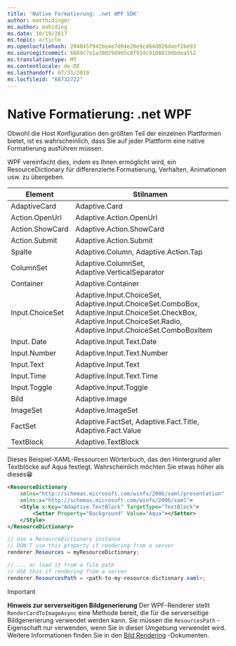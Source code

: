 ```yaml
---
title: 'Native Formatierung: .net WPF SDK'
author: matthidinger
ms.author: mahiding
ms.date: 10/19/2017
ms.topic: article
ms.openlocfilehash: 204845f942be4e7d04e20e9cd64d826daef26e93
ms.sourcegitcommit: 6889c7e1a38029d965c8f91dc9108819dbdea552
ms.translationtype: MT
ms.contentlocale: de-DE
ms.lasthandoff: 07/31/2019
ms.locfileid: "68732722"
---
```

# <a name="native-styling---net-wpf"></a>Native Formatierung: .net WPF

Obwohl die Host Konfiguration den größten Teil der einzelnen Plattformen bietet, ist es wahrscheinlich, dass Sie auf jeder Plattform eine native Formatierung ausführen müssen. 

WPF vereinfacht dies, indem es Ihnen ermöglicht wird, ein ResourceDictionary für differenzierte Formatierung, Verhalten, Animationen usw. zu übergeben.

| Element | Stilnamen |
|---|---|
| AdaptiveCard | Adaptive.Card| 
| Action.OpenUrl  | Adaptive.Action.OpenUrl  |
| Action.ShowCard | Adaptive.Action.ShowCard |
| Action.Submit  | Adaptive.Action.Submit  |
| Spalte | Adaptive.Column, Adaptive.Action.Tap |
| ColumnSet | Adaptive.ColumnSet, Adaptive.VerticalSeparator |
| Container | Adaptive.Container|
| Input.ChoiceSet | Adaptive.Input.ChoiceSet,  Adaptive.Input.ChoiceSet.ComboBox, Adaptive.Input.ChoiceSet.CheckBox,  Adaptive.Input.ChoiceSet.Radio,  Adaptive.Input.ChoiceSet.ComboBoxItem |
| Input. Date | Adaptive.Input.Text.Date
| Input.Number | Adaptive.Input.Text.Number |
| Input.Text | Adaptive.Input.Text |
| Input.Time | Adaptive.Input.Text.Time |
| Input.Toggle| Adaptive.Input.Toggle|
| Bild  | Adaptive.Image |
| ImageSet  | Adaptive.ImageSet |
| FactSet | Adaptive.FactSet, Adaptive.Fact.Title, Adaptive.Fact.Value |
| TextBlock  | Adaptive.TextBlock |

Dieses Beispiel-XAML-Ressourcen Wörterbuch, das den Hintergrund aller Textblöcke auf Aqua festlegt. Wahrscheinlich möchten Sie etwas höher als dieses😁

```xml
<ResourceDictionary
    xmlns="http://schemas.microsoft.com/winfx/2006/xaml/presentation" 
    xmlns:x="http://schemas.microsoft.com/winfx/2006/xaml">
    <Style x:Key="Adaptive.TextBlock" TargetType="TextBlock">
        <Setter Property="Background" Value="Aqua"></Setter>
    </Style>
</ResourceDictionary>
```
```csharp
// Use a ResourceDictionary instance
// DON'T use this property if rendering from a server
renderer.Resources = myResourceDictionary;

// ... or load it from a file path
// USE this if rendering from a server
renderer.ResourcesPath = <path-to-my-resource-dictionary.xaml>;
```

> [!IMPORTANT]
> **Hinweis zur serverseitigen Bildgenerierung** Der WPF-Renderer stellt `RenderCardToImageAsync` eine Methode bereit, die für die serverseitige Bildgenerierung verwendet werden kann. Sie müssen die `ResourcesPath` -Eigenschaft nur verwenden, wenn Sie in dieser Umgebung verwendet wird. Weitere Informationen finden Sie in den [Bild Rendering](../net-image/getting-started.md) -Dokumenten.